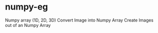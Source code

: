 # numpy-eg
Numpy array (1D, 2D, 3D)
Convert Image into Numpy Array
Create Images out of an Numpy Array
